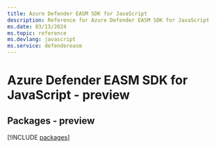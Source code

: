 ```yaml
---
title: Azure Defender EASM SDK for JavaScript
description: Reference for Azure Defender EASM SDK for JavaScript
ms.date: 03/13/2024
ms.topic: reference
ms.devlang: javascript
ms.service: defendereasm
---
```

# Azure Defender EASM SDK for JavaScript - preview
## Packages - preview
[!INCLUDE [packages](defender-easm-index.md)]